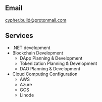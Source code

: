 ## Email
[cypher.build@protonmail.com](mailto:cypher.build@protonmail.com)

## Services
- .NET development
- Blockchain Development
  - DApp Planning & Development
  - Tokenization Planning & Development
  - DAO Planning & Development
- Cloud Computing Configuration
  - AWS
  - Azure
  - GCS
  - Linode
